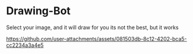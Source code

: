 # Drawing-Bot
Select your image, and it will draw for you its not the best, but it works



https://github.com/user-attachments/assets/081503db-8c12-4202-bca5-cc2234a3a4e5

